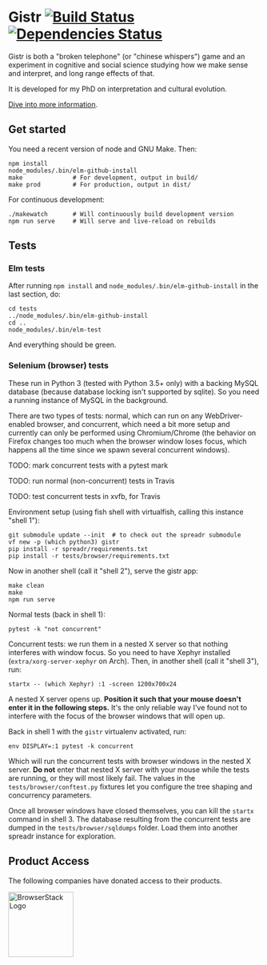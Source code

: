 Gistr [![Build Status](https://travis-ci.org/interpretation-experiment/gistr-app.svg?branch=master)](https://travis-ci.org/interpretation-experiment/gistr-app) [![Dependencies Status](https://david-dm.org/interpretation-experiment/gistr-app.svg)](https://david-dm.org/interpretation-experiment/gistr-app)
=====

Gistr is both a "broken telephone" (or "chinese whispers") game and an
experiment in cognitive and social science studying how we make sense and
interpret, and long range effects of that.

It is developed for my PhD on interpretation and cultural evolution.

[Dive into more information](https://github.com/interpretation-experiment/gistr-app/wiki).


Get started
-----------

You need a recent version of node and GNU Make. Then:

```
npm install
node_modules/.bin/elm-github-install
make              # For development, output in build/
make prod         # For production, output in dist/
```

For continuous development:

```
./makewatch       # Will continuously build development version
npm run serve     # Will serve and live-reload on rebuilds
```


Tests
-----


### Elm tests

After running `npm install` and `node_modules/.bin/elm-github-install` in the last section, do:

```
cd tests
../node_modules/.bin/elm-github-install
cd ..
node_modules/.bin/elm-test
```

And everything should be green.


### Selenium (browser) tests

These run in Python 3 (tested with Python 3.5+ only) with a backing MySQL database (because database locking isn't supported by sqlite). So you need a running instance of MySQL in the background.

There are two types of tests: normal, which can run on any WebDriver-enabled browser, and concurrent, which need a bit more setup and currently can only be performed using Chromium/Chrome (the behavior on Firefox changes too much when the browser window loses focus, which happens all the time since we spawn several concurrent windows).

TODO: mark concurrent tests with a pytest mark

TODO: run normal (non-concurrent) tests in Travis

TODO: test concurrent tests in xvfb, for Travis

Environment setup (using fish shell with virtualfish, calling this instance "shell 1"):

```
git submodule update --init  # to check out the spreadr submodule
vf new -p (which python3) gistr
pip install -r spreadr/requirements.txt
pip install -r tests/browser/requirements.txt
```

Now in another shell (call it "shell 2"), serve the gistr app:

```
make clean
make
npm run serve
```

Normal tests (back in shell 1):

```
pytest -k "not concurrent"
```

Concurrent tests: we run them in a nested X server so that nothing interferes with window focus. So you need to have Xephyr installed (`extra/xorg-server-xephyr` on Arch). Then, in another shell (call it "shell 3"), run:

```
startx -- (which Xephyr) :1 -screen 1200x700x24
```

A nested X server opens up. **Position it such that your mouse doesn't enter it in the following steps.** It's the only reliable way I've found not to interfere with the focus of the browser windows that will open up.

Back in shell 1 with the `gistr` virtualenv activated, run:

```
env DISPLAY=:1 pytest -k concurrent
```

Which will run the concurrent tests with browser windows in the nested X server. **Do not** enter that nested X server with your mouse while the tests are running, or they will most likely fail. The values in the `tests/browser/conftest.py` fixtures let you configure the tree shaping and concurrency parameters.

Once all browser windows have closed themselves, you can kill the `startx` command in shell 3. The database resulting from the concurrent tests are dumped in the `tests/browser/sqldumps` folder. Load them into another spreadr instance for exploration.


Product Access
--------------

The following companies have donated access to their products.

<a href="https://www.browserstack.com/" title="BrowserStack Website">
  <img src="https://github.com/interpretation-experiment/gistr-app/blob/master/src/assets/img/browser-stack.png" alt="BrowserStack Logo" width="130px"/>
</a>
